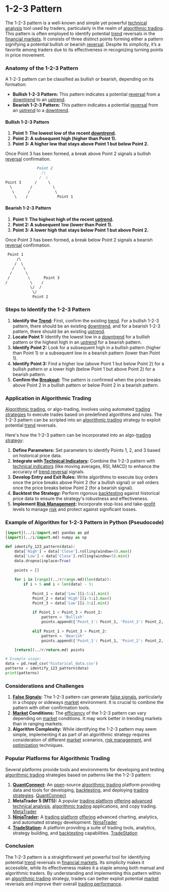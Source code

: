# 1-2-3 Pattern

The 1-2-3 pattern is a well-known and simple yet powerful [technical analysis](../t/technical_analysis.md) tool used by traders, particularly in the realm of [algorithmic trading](../a/algorithmic_trading.md). This pattern is often employed to identify potential [trend](../t/trend.md) reversals in the [financial markets](../f/financial_market.md). It consists of three distinct points forming either a pattern signifying a potential bullish or bearish [reversal](../r/reversal.md). Despite its simplicity, it’s a favorite among traders due to its effectiveness in recognizing turning points in price movement.

### Anatomy of the 1-2-3 Pattern

A 1-2-3 pattern can be classified as bullish or bearish, depending on its formation:

- **Bullish 1-2-3 Pattern:** This pattern indicates a potential [reversal](../r/reversal.md) from a [downtrend](../d/downtrend.md) to an [uptrend](../u/uptrend.md).
- **Bearish 1-2-3 Pattern:** This pattern indicates a potential [reversal](../r/reversal.md) from an [uptrend](../u/uptrend.md) to a [downtrend](../d/downtrend.md).

#### Bullish 1-2-3 Pattern
1. **Point 1: The lowest low of the recent [downtrend](../d/downtrend.md).**
2. **Point 2: A subsequent high (higher than Point 1).**
3. **Point 3: A higher low that stays above Point 1 but below Point 2.**

Once Point 3 has been formed, a break above Point 2 signals a bullish [reversal](../r/reversal.md) confirmation.

```markdown
              Point 2
                /\
               /  \
Point 3      /     \ 
  \        /         \
   \      /           \
    \    /             Point 1
```

#### Bearish 1-2-3 Pattern
1. **Point 1: The highest high of the recent [uptrend](../u/uptrend.md).**
2. **Point 2: A subsequent low (lower than Point 1).**
3. **Point 3: A lower high that stays below Point 1 but above Point 2.**

Once Point 3 has been formed, a break below Point 2 signals a bearish [reversal](../r/reversal.md) confirmation.

```markdown
 Point 1
     /\
    /  \
   /    \
  /      \
 /        \      Point 3
/          \    /
           \/  /            
            \/  
            Point 2
```

### Steps to Identify the 1-2-3 Pattern

1. **Identify the [Trend](../t/trend.md):** First, confirm the existing [trend](../t/trend.md). For a bullish 1-2-3 pattern, there should be an existing [downtrend](../d/downtrend.md), and for a bearish 1-2-3 pattern, there should be an existing [uptrend](../u/uptrend.md).
2. **Locate Point 1:** Identify the lowest low in a [downtrend](../d/downtrend.md) for a bullish pattern or the highest high in an [uptrend](../u/uptrend.md) for a bearish pattern.
3. **Identify Point 2:** Look for a subsequent high in a bullish pattern (higher than Point 1) or a subsequent low in a bearish pattern (lower than Point 1).
4. **Identify Point 3:** Find a higher low (above Point 1 but below Point 2) for a bullish pattern or a lower high (below Point 1 but above Point 2) for a bearish pattern.
5. **Confirm the [Breakout](../b/breakout.md):** The pattern is confirmed when the price breaks above Point 2 in a bullish pattern or below Point 2 in a bearish pattern.

### Application in Algorithmic Trading

[Algorithmic trading](../a/algorithmic_trading.md), or algo-trading, involves using automated [trading strategies](../t/trading_strategies.md) to execute trades based on predefined algorithms and rules. The 1-2-3 pattern can be scripted into an [algorithmic trading](../a/algorithmic_trading.md) strategy to exploit potential [trend](../t/trend.md) reversals.

Here's how the 1-2-3 pattern can be incorporated into an algo-[trading strategy](../t/trading_strategy.md):

1. **Define Parameters:** Set parameters to identify Points 1, 2, and 3 based on historical price data.
2. **Integrate with [Technical Indicators](../t/technical_indicators.md):** Combine the 1-2-3 pattern with [technical indicators](../t/technical_indicators.md) (like moving averages, RSI, MACD) to enhance the accuracy of [trend reversal](../t/trend_reversal.md) signals.
3. **Develop Entry and Exit Rules:** Write algorithms to execute buy orders once the price breaks above Point 2 (for a bullish signal) or sell orders once the price breaks below Point 2 (for a bearish signal).
4. **Backtest the Strategy:** Perform rigorous [backtesting](../b/backtesting.md) against historical price data to ensure the strategy's robustness and effectiveness.
5. **Implement [Risk Management](../r/risk_management.md):** Incorporate stop-loss and take-[profit](../p/profit.md) levels to manage [risk](../r/risk.md) and protect against significant losses.

### Example of Algorithm for 1-2-3 Pattern in Python (Pseudocode)

```python
[import](../i/import.md) pandas as pd
[import](../i/import.md) numpy as np

def identify_123_pattern(data):
    data['High'] = data['Close'].rolling(window=5).max()
    data['Low'] = data['Close'].rolling(window=5).min()
    data.dropna(inplace=True)
    
    points = []
    
    for i in [range](../r/range.md)(len(data)):
        if i > 5 and i < len(data) - 5:
            
            Point_1 = data['Low'][i-5:i].min()
            Point_2 = data['High'][i-5:i].max()
            Point_3 = data['Low'][i-3:i].min()
            
            if Point_1 < Point_3 < Point_2:
                pattern = 'Bullish'
                points.append({'Point_1': Point_1, 'Point_2': Point_2, 'Point_3': Point_3, 'Type': pattern})
                
            elif Point_1 > Point_3 > Point_2:
                pattern = 'Bearish'
                points.append({'Point_1': Point_1, 'Point_2': Point_2, 'Point_3': Point_3, 'Type': pattern})

    [return](../r/return.md) points

# Example usage:
data = pd.read_csv('historical_data.csv')
patterns = identify_123_pattern(data)
print(patterns)
```

### Considerations and Challenges

1. **[False Signals](../f/false_signals_in_trading.md):** The 1-2-3 pattern can generate [false signals](../f/false_signals_in_trading.md), particularly in a choppy or sideways [market](../m/market.md) environment. It is crucial to combine the pattern with other confirmation tools.
2. **[Market](../m/market.md) Conditions:** The [efficiency](../e/efficiency.md) of the 1-2-3 pattern can vary depending on [market](../m/market.md) conditions. It may work better in trending markets than in ranging markets.
3. **Algorithm Complexity:** While identifying the 1-2-3 pattern may seem simple, implementing it as part of an algorithmic strategy requires consideration of different [market](../m/market.md) scenarios, [risk management](../r/risk_management.md), and [optimization](../o/optimization.md) techniques.

### Popular Platforms for Algorithmic Trading

Several platforms provide tools and environments for developing and testing [algorithmic trading](../a/algorithmic_trading.md) strategies based on patterns like the 1-2-3 pattern:

1. **[QuantConnect](../q/quantconnect.md):** An [open](../o/open.md)-source [algorithmic trading](../a/algorithmic_trading.md) platform providing data and tools for developing, [backtesting](../b/backtesting.md), and deploying [trading strategies](../t/trading_strategies.md).
   [QuantConnect](https://www.quantconnect.com/)
2. **MetaTrader 5 (MT5):** A popular [trading platform](../t/trading_platform.md) [offering](../o/offering.md) [advanced technical analysis](../a/advanced_technical_analysis.md), [algorithmic trading](../a/algorithmic_trading.md) applications, and copy trading.
   [MetaTrader](https://www.metatrader5.com/en)
3. **[NinjaTrader](../n/ninjatrader.md):** A [trading platform](../t/trading_platform.md) [offering](../o/offering.md) advanced charting, analytics, and automated strategy development.
   [NinjaTrader](https://ninjatrader.com/)
4. **[TradeStation](../t/tradestation.md):** A platform providing a suite of trading tools, analytics, strategy building, and [backtesting](../b/backtesting.md) capabilities.
   [TradeStation](https://www.tradestation.com/)

### Conclusion

The 1-2-3 pattern is a straightforward yet powerful tool for identifying potential [trend](../t/trend.md) reversals in [financial markets](../f/financial_market.md). Its simplicity makes it accessible, while its effectiveness makes it a staple among both manual and algorithmic traders. By understanding and implementing this pattern within an [algorithmic trading](../a/algorithmic_trading.md) strategy, traders can better exploit potential [market](../m/market.md) reversals and improve their overall [trading performance](../t/trading_performance.md).